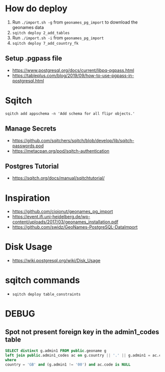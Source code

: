 # How do deploy
1. Run `./import.sh -g` from `geonames_pg_import` to download the geonames data
2. `sqitch deploy 2_add_tables`
3. Run `./import.sh -i` from `geonames_pg_import`
4. `sqitch deploy 7_add_country_fk`


## Setup .pgpass file
- https://www.postgresql.org/docs/current/libpq-pgpass.html
- https://tableplus.com/blog/2019/09/how-to-use-pgpass-in-postgresql.html

# Sqitch

`sqitch add appschema -n 'Add schema for all flipr objects.'`

## Manage Secrets
- https://github.com/sqitchers/sqitch/blob/develop/lib/sqitch-passwords.pod
- https://metacpan.org/pod/sqitch-authentication

## Postgres Tutorial
- https://sqitch.org/docs/manual/sqitchtutorial/

# Inspiration
- https://github.com/cioionut/geonames_pg_import
- https://event.ifi.uni-heidelberg.de/wp-content/uploads/2017/03/geonames_installation.pdf
- https://github.com/swidz/GeoNames-PostgreSQL-DataImport

# Disk Usage
- https://wiki.postgresql.org/wiki/Disk_Usage

# sqitch commands
- `sqitch deploy table_constraints`


# DEBUG
## Spot not present foreign key in the admin1_codes table
```sql
SELECT distinct g.admin1 FROM public.geoname g
left join public.admin1_codes ac on g.country || '.' || g.admin1 = ac.code
where 
country = 'GB' and (g.admin1 != '00') and ac.code is NULL
```